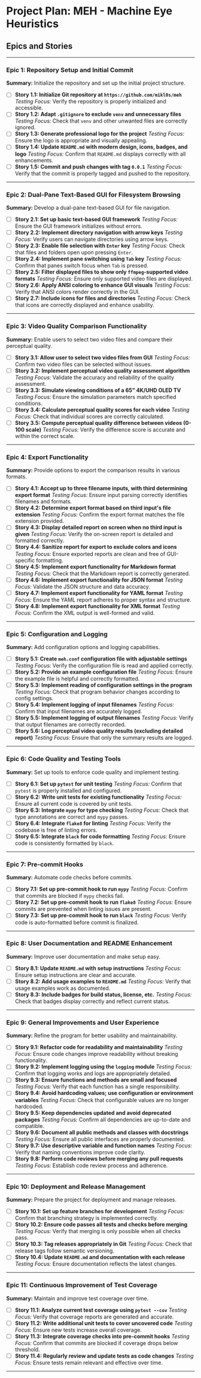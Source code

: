 # Project Plan: MEH - Machine Eye Heuristics

## Epics and Stories

---

### Epic 1: Repository Setup and Initial Commit

**Summary:** Initialize the repository and set up the initial project structure.

- [ ] **Story 1.1: Initialize Git repository at `https://github.com/mikl0s/meh`**
    *Testing Focus:* Verify the repository is properly initialized and accessible.
- [ ] **Story 1.2: Adapt `.gitignore` to exclude `venv` and unnecessary files**
    *Testing Focus:* Check that `venv` and other unwanted files are correctly ignored.
- [ ] **Story 1.3: Generate professional logo for the project**
    *Testing Focus:* Ensure the logo is appropriate and visually appealing.
- [ ] **Story 1.4: Update `README.md` with modern design, icons, badges, and logo**
    *Testing Focus:* Confirm that `README.md` displays correctly with all enhancements.
- [ ] **Story 1.5: Commit and push changes with tag `0.0.1`**
    *Testing Focus:* Verify that the commit is properly tagged and pushed to the repository.

---

### Epic 2: Dual-Pane Text-Based GUI for Filesystem Browsing

**Summary:** Develop a dual-pane text-based GUI for file navigation.

- [ ] **Story 2.1: Set up basic text-based GUI framework**
    *Testing Focus:* Ensure the GUI framework initializes without errors.
- [ ] **Story 2.2: Implement directory navigation with arrow keys**
    *Testing Focus:* Verify users can navigate directories using arrow keys.
- [ ] **Story 2.3: Enable file selection with `Enter` key**
    *Testing Focus:* Check that files and folders open upon pressing `Enter`.
- [ ] **Story 2.4: Implement pane switching using `Tab` key**
    *Testing Focus:* Confirm that panes switch focus when `Tab` is pressed.
- [ ] **Story 2.5: Filter displayed files to show only `ffmpeg`-supported video formats**
    *Testing Focus:* Ensure only supported video files are displayed.
- [ ] **Story 2.6: Apply ANSI coloring to enhance GUI visuals**
    *Testing Focus:* Verify that ANSI colors render correctly in the GUI.
- [ ] **Story 2.7: Include icons for files and directories**
    *Testing Focus:* Check that icons are correctly displayed and enhance usability.

---

### Epic 3: Video Quality Comparison Functionality

**Summary:** Enable users to select two video files and compare their perceptual quality.

- [ ] **Story 3.1: Allow user to select two video files from GUI**
    *Testing Focus:* Confirm two video files can be selected without issues.
- [ ] **Story 3.2: Implement perceptual video quality assessment algorithm**
    *Testing Focus:* Validate the accuracy and reliability of the quality assessment.
- [ ] **Story 3.3: Simulate viewing conditions of a 65" 4K/UHD OLED TV**
    *Testing Focus:* Ensure the simulation parameters match specified conditions.
- [ ] **Story 3.4: Calculate perceptual quality scores for each video**
    *Testing Focus:* Check that individual scores are correctly calculated.
- [ ] **Story 3.5: Compute perceptual quality difference between videos (0-100 scale)**
    *Testing Focus:* Verify the difference score is accurate and within the correct scale.

---

### Epic 4: Export Functionality

**Summary:** Provide options to export the comparison results in various formats.

- [ ] **Story 4.1: Accept up to three filename inputs, with third determining export format**
    *Testing Focus:* Ensure input parsing correctly identifies filenames and formats.
- [ ] **Story 4.2: Determine export format based on third input's file extension**
    *Testing Focus:* Confirm the export format matches the file extension provided.
- [ ] **Story 4.3: Display detailed report on screen when no third input is given**
    *Testing Focus:* Verify the on-screen report is detailed and formatted correctly.
- [ ] **Story 4.4: Sanitize report for export to exclude colors and icons**
    *Testing Focus:* Ensure exported reports are clean and free of GUI-specific formatting.
- [ ] **Story 4.5: Implement export functionality for Markdown format**
    *Testing Focus:* Check that the Markdown report is correctly generated.
- [ ] **Story 4.6: Implement export functionality for JSON format**
    *Testing Focus:* Validate the JSON structure and data accuracy.
- [ ] **Story 4.7: Implement export functionality for YAML format**
    *Testing Focus:* Ensure the YAML report adheres to proper syntax and structure.
- [ ] **Story 4.8: Implement export functionality for XML format**
    *Testing Focus:* Confirm the XML output is well-formed and valid.

---

### Epic 5: Configuration and Logging

**Summary:** Add configuration options and logging capabilities.

- [ ] **Story 5.1: Create `meh.conf` configuration file with adjustable settings**
    *Testing Focus:* Verify the configuration file is read and applied correctly.
- [ ] **Story 5.2: Provide an example configuration file**
    *Testing Focus:* Ensure the example file is helpful and correctly formatted.
- [ ] **Story 5.3: Implement reading of configuration settings in the program**
    *Testing Focus:* Check that program behavior changes according to config settings.
- [ ] **Story 5.4: Implement logging of input filenames**
    *Testing Focus:* Confirm that input filenames are accurately logged.
- [ ] **Story 5.5: Implement logging of output filenames**
    *Testing Focus:* Verify that output filenames are correctly recorded.
- [ ] **Story 5.6: Log perceptual video quality results (excluding detailed report)**
    *Testing Focus:* Ensure that only the summary results are logged.

---

### Epic 6: Code Quality and Testing Tools

**Summary:** Set up tools to enforce code quality and implement testing.

- [ ] **Story 6.1: Set up `pytest` for unit testing**
    *Testing Focus:* Confirm that `pytest` is properly installed and configured.
- [ ] **Story 6.2: Write unit tests for existing functionality**
    *Testing Focus:* Ensure all current code is covered by unit tests.
- [ ] **Story 6.3: Integrate `mypy` for type checking**
    *Testing Focus:* Check that type annotations are correct and `mypy` passes.
- [ ] **Story 6.4: Integrate `flake8` for linting**
    *Testing Focus:* Verify the codebase is free of linting errors.
- [ ] **Story 6.5: Integrate `black` for code formatting**
    *Testing Focus:* Ensure code is consistently formatted by `black`.

---

### Epic 7: Pre-commit Hooks

**Summary:** Automate code checks before commits.

- [ ] **Story 7.1: Set up pre-commit hook to run `mypy`**
    *Testing Focus:* Confirm that commits are blocked if `mypy` checks fail.
- [ ] **Story 7.2: Set up pre-commit hook to run `flake8`**
    *Testing Focus:* Ensure commits are prevented when linting issues are present.
- [ ] **Story 7.3: Set up pre-commit hook to run `black`**
    *Testing Focus:* Verify code is auto-formatted before commit is finalized.

---

### Epic 8: User Documentation and README Enhancement

**Summary:** Improve user documentation and make setup easy.

- [ ] **Story 8.1: Update `README.md` with setup instructions**
    *Testing Focus:* Ensure setup instructions are clear and accurate.
- [ ] **Story 8.2: Add usage examples to `README.md`**
    *Testing Focus:* Verify that usage examples work as documented.
- [ ] **Story 8.3: Include badges for build status, license, etc.**
    *Testing Focus:* Check that badges display correctly and reflect current status.

---

### Epic 9: General Improvements and User Experience

**Summary:** Refine the program for better usability and maintainability.

- [ ] **Story 9.1: Refactor code for readability and maintainability**
    *Testing Focus:* Ensure code changes improve readability without breaking functionality.
- [ ] **Story 9.2: Implement logging using the `logging` module**
    *Testing Focus:* Confirm that logging works and logs are appropriately detailed.
- [ ] **Story 9.3: Ensure functions and methods are small and focused**
    *Testing Focus:* Verify that each function has a single responsibility.
- [ ] **Story 9.4: Avoid hardcoding values; use configuration or environment variables**
    *Testing Focus:* Check that configurable values are no longer hardcoded.
- [ ] **Story 9.5: Keep dependencies updated and avoid deprecated packages**
    *Testing Focus:* Confirm all dependencies are up-to-date and compatible.
- [ ] **Story 9.6: Document all public methods and classes with docstrings**
    *Testing Focus:* Ensure all public interfaces are properly documented.
- [ ] **Story 9.7: Use descriptive variable and function names**
    *Testing Focus:* Verify that naming conventions improve code clarity.
- [ ] **Story 9.8: Perform code reviews before merging any pull requests**
    *Testing Focus:* Establish code review process and adherence.

---

### Epic 10: Deployment and Release Management

**Summary:** Prepare the project for deployment and manage releases.

- [ ] **Story 10.1: Set up feature branches for development**
    *Testing Focus:* Confirm that branching strategy is implemented correctly.
- [ ] **Story 10.2: Ensure code passes all tests and checks before merging**
    *Testing Focus:* Verify that merging is only possible when all checks pass.
- [ ] **Story 10.3: Tag releases appropriately in Git**
    *Testing Focus:* Check that release tags follow semantic versioning.
- [ ] **Story 10.4: Update `README.md` and documentation with each release**
    *Testing Focus:* Ensure documentation reflects the latest changes.

---

### Epic 11: Continuous Improvement of Test Coverage

**Summary:** Maintain and improve test coverage over time.

- [ ] **Story 11.1: Analyze current test coverage using `pytest --cov`**
    *Testing Focus:* Verify that coverage reports are generated and accurate.
- [ ] **Story 11.2: Write additional unit tests to cover uncovered code**
    *Testing Focus:* Ensure new tests increase overall coverage.
- [ ] **Story 11.3: Integrate coverage checks into pre-commit hooks**
    *Testing Focus:* Confirm that commits are blocked if coverage drops below threshold.
- [ ] **Story 11.4: Regularly review and update tests as code changes**
    *Testing Focus:* Ensure tests remain relevant and effective over time.

---
